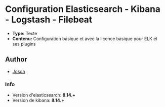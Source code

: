 # Configuration Elasticsearch - Kibana - Logstash - Filebeat

* **Type:** Texte
* **Contenu:** Configuration basique et avec la licence basique pour ELK et ses plugins

## Author

* [Josoa](https://github.com/josoavj)

### Info

* Version d'elasticsearch: **8.14.+**
* Version de kibana: **8.14.+**
